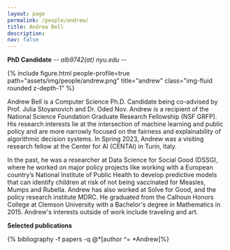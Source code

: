 ```yaml
---
layout: page
permalink: /people/andrew/
title: Andrew Bell
description: 
nav: false
---
```


**PhD Candidate** -- *alb9742(at) nyu.edu* --

{% include figure.html people-profile=true path="assets/img/people/andrew.png" title="andrew" class="img-fluid rounded z-depth-1" %}

Andrew Bell is a Computer Science Ph.D. Candidate being co-advised by Prof. Julia Stoyanovich and Dr. Oded Nov. Andrew is a recipient of the National Science Foundation Graduate Research Fellowship (NSF GRFP). His research interests lie at the intersection of machine learning and public policy and are more narrowly focused on the fairness and explainability of algorithmic decision systems. In Spring 2023, Andrew was a visiting research fellow at the Center for AI (CENTAI) in Turin, Italy.

In the past, he was a researcher at Data Science for Social Good (DSSG), where he worked on major policy projects like working with a European country’s National Institute of Public Health to develop predictive models that can identify children at risk of not being vaccinated for Measles, Mumps and Rubella. Andrew has also worked at Solve for Good, and the policy research institute MDRC. He graduated from the Calhoun Honors College at Clemson University with a Bachelor's degree in Mathematics in 2015. Andrew's interests outside of work include traveling and art.

**Selected publications**
<div class="publications-div">
  {% bibliography -f papers -q @*[author ^= *Andrew]%}
</div>
